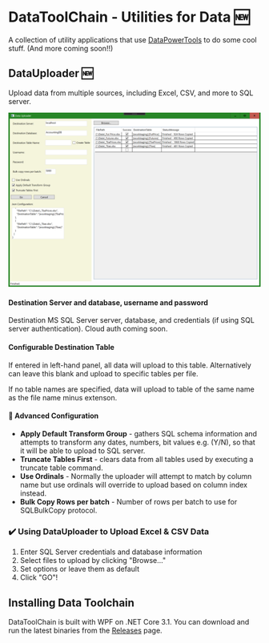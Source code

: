 ﻿# DataToolChain - Utilities for Data 🆕
A collection of utility applications that use [DataPowerTools](https://github.com/nh43de/DataPowerTools) to do some cool stuff. (And more coming soon!!)


## DataUploader 🆕

Upload data from multiple sources, including Excel, CSV, and more to SQL server.

![Home Page](assets/home-page.png)

#### Destination Server and database, username and password

Destination MS SQL Server server, database, and credentials (if using SQL server authentication). Cloud auth coming soon.

#### Configurable Destination Table

If entered in left-hand panel, all data will upload to this table. Alternatively can leave this blank and upload to specific tables per file.

If no table names are specified, data will upload to table of the same name as the file name minus extenson.

#### 🔢 Advanced Configuration

- **Apply Default Transform Group** - gathers SQL schema information and attempts to transform any dates, numbers, bit values e.g. (Y/N), so that it will be able to upload to SQL server.
- **Truncate Tables First** - clears data from all tables used by executing a truncate table command.
- **Use Ordinals** - Normally the uploader will attempt to match by column name but use ordinals will override to upload based on column index instead.
- **Bulk Copy Rows per batch** - Number of rows per batch to use for SQLBulkCopy protocol.

### ✔️ Using DataUploader to Upload Excel & CSV Data

1. Enter SQL Server credentials and database information
2. Select files to upload by clicking "Browse..."
3. Set options or leave them as default
4. Click "GO"!


## Installing Data Toolchain

DataToolChain is built with WPF on .NET Core 3.1. You can download and run the latest binaries from the [Releases](https://github.com/nh43de/DataToolChain/releases) page.
